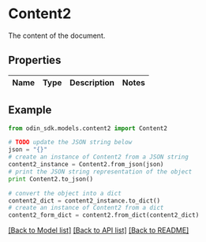 # Content2

The content of the document.

## Properties

Name | Type | Description | Notes
------------ | ------------- | ------------- | -------------

## Example

```python
from odin_sdk.models.content2 import Content2

# TODO update the JSON string below
json = "{}"
# create an instance of Content2 from a JSON string
content2_instance = Content2.from_json(json)
# print the JSON string representation of the object
print Content2.to_json()

# convert the object into a dict
content2_dict = content2_instance.to_dict()
# create an instance of Content2 from a dict
content2_form_dict = content2.from_dict(content2_dict)
```
[[Back to Model list]](../README.md#documentation-for-models) [[Back to API list]](../README.md#documentation-for-api-endpoints) [[Back to README]](../README.md)


